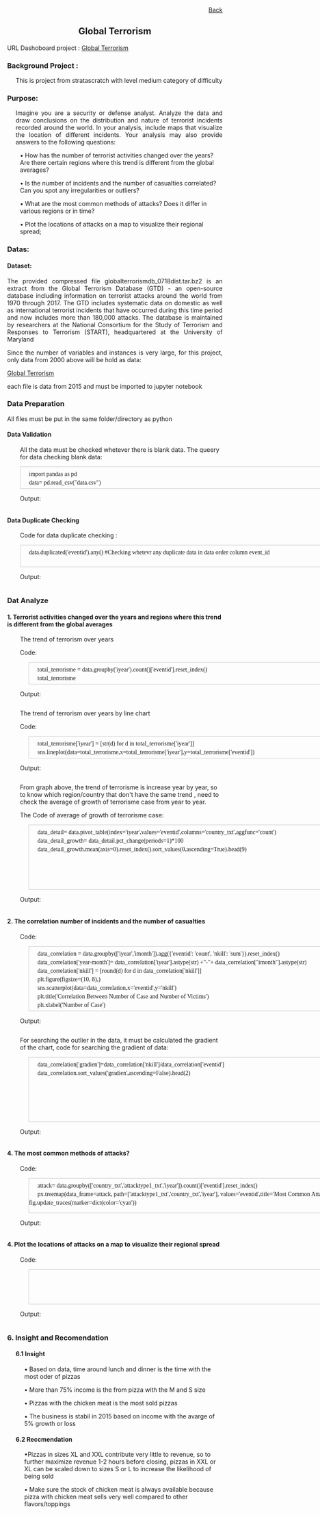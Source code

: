 <p align="right"> <a href="https://achmadirfana.github.io/portofolio/portfolio-terrosism.html">Back</a></p>


<h2 align="center">  Global Terrorism</h2>
<p> URL Dashoboard project : <a href="https://terrorism.onrender.com/">Global Terrorism</a></p>
<h3> Background Project :</h3>
<p style="margin-left: 20px"> This is project from stratascratch with level medium category of difficulty </p>
<h3>Purpose:</h3>
<p style="margin-left: 20px;text-align:justify">  Imagine you are a security or defense analyst. Analyze the data and draw conclusions on the distribution and nature of terrorist incidents recorded around the world. In your analysis, include maps that visualize the location of different incidents. Your analysis may also provide answers to the following questions:
</p>
<p style="margin-left: 30px">• How has the number of terrorist activities changed over the years? Are there certain regions where this trend is different from the global averages? </p>
<p style="margin-left: 30px">• Is the number of incidents and the number of casualties correlated? Can you spot any irregularities or outliers?</p>
<p style="margin-left: 30px">• What are the most common methods of attacks? Does it differ in various regions or in time?</p>
<p style="margin-left: 30px">• Plot the locations of attacks on a map to visualize their regional spread;</p>
					       
<h3>Datas:</h3>
<h4>Dataset:</h4>
<p style="text-align:justify">The provided compressed file globalterrorismdb_0718dist.tar.bz2 is an extract from the Global Terrorism Database (GTD) - an open-source database including information on terrorist attacks around the world from 1970 through 2017. The GTD includes systematic data on domestic as well as international terrorist incidents that have occurred during this time period and now includes more than 180,000 attacks. The database is maintained by researchers at the National Consortium for the Study of Terrorism and Responses to Terrorism (START), headquartered at the University of Maryland </p>
<p style="text-align:justify">Since the number of variables and instances is very large, for this project, only data from 2000 above will be hold as data:</p>
<p><p align="left"> <a href="https://platform.stratascratch.com/data-projects/terrorism-hotspots">Global Terrorism</a></p> </p>
<p>each file is data from 2015 and must be imported to jupyter notebook</p>


<h3>Data Preparation</h3>
<p> All files must be put in the same folder/directory as python </p>
<h4>Data Validation</h4>
<p style="margin-left: 30px"> All the data must be checked whetever there is blank data. The  queery for data checking blank data:</p>
<div style="margin-left: 30px;height:50px;width:1000px;border:1px solid #ccc;font:14px/6px Georgia, Garamond, Serif;overflow:auto;">
	<p> </p>
<p style="margin-left: 20px">import pandas as pd </p>
<p style="margin-left: 20px">data= pd.read_csv("data.csv") </p>
<p style="margin-left: 20px">data.isnull().sum()/len(data)*100</p>
</div> 
<p style="margin-left: 30px"> Output: </p>
<p align="center"> 
<img src="Terror3.png" class="img-fluid" alt="">  
</p>

<h4>Data Duplicate Checking</h4>
<p style="margin-left: 30px"> Code for data duplicate checking :</p>
<div style="margin-left: 30px;height:50px;width:1000px;border:1px solid #ccc;font:14px/6px Georgia, Garamond, Serif;overflow:auto;">
	<p> </p>
  <p style="margin-left: 20px">data.duplicated('eventid').any() #Checking whetevr any duplicate data in data order column event_id </p>
</div> 

<p style="margin-left: 30px"> Output: </p>
<p align="center"> 
<img src="Terror4.png" class="img-fluid" alt="">  
</p>
<h3>Dat Analyze</h3>
<h4>1. Terrorist activities changed over the years and regions where this trend is different from the global averages</h4>
<p style="margin-left: 30px"> The trend of terrorism over years </p>
<p style="margin-left: 30px"> Code: </p>
<div style="margin-left: 50px;height:50px;width:1000px;border:1px solid #ccc;font:14px/6px Georgia, Garamond, Serif;overflow:auto;">
	<p> </p>
<p style="margin-left: 20px">total_terrorisme = data.groupby('iyear').count()['eventid'].reset_index() </p>
<p style="margin-left: 20px">total_terrorisme </p>
</div>

<p style="margin-left: 30px"> Output: </p>
<p align="center"> 
<img src="Terror5.png" class="img-fluid" alt="">  
</p>

<p style="margin-left: 30px"> The trend of terrorism over years by line chart</p>
<p style="margin-left: 30px"> Code: </p>
<div style="margin-left: 50px;height:50px;width:1000px;border:1px solid #ccc;font:14px/6px Georgia, Garamond, Serif;overflow:auto;">
	<p> </p>
<p style="margin-left: 20px">total_terrorisme['iyear'] = [str(d) for d in total_terrorisme['iyear']]</p>
<p style="margin-left: 20px">sns.lineplot(data=total_terrorisme,x=total_terrorisme['iyear'],y=total_terrorisme['eventid'])</p>
<p style="margin-left: 20px">plt.xticks(rotation=90)</p>
<p style="margin-left: 20px">plt.tight_layout()</p>
<p style="margin-left: 20px">plt.title("Trend of Terrosim 2000-2017")</p>
<p style="margin-left: 20px">plt.gca().set_facecolor('black') </p>
</div>
<p style="margin-left: 30px"> Output: </p>
<p align="center"> 
<img src="Terror6.png" class="img-fluid" alt="">  
</p>


<p style="margin-left: 30px"> From graph above, the trend of terrorisme is increase year by year, so to know which region/country that don't have the same trend , need to check the average of growth of terrorisme case from year to year.</p>
<p style="margin-left: 30px"> The Code of average of growth of terrorisme case:</p>

<div style="margin-left: 50px;height:150px;width:1000px;border:1px solid #ccc;font:14px/6px Georgia, Garamond, Serif;overflow:auto;">
	<p> </p>
<p style="margin-left: 20px">data_detail= data.pivot_table(index='iyear',values='eventid',columns='country_txt',aggfunc='count')</p>
<p style="margin-left: 20px">data_detail_growth= data_detail.pct_change(periods=1)*100</p>
<p style="margin-left: 20px">data_detail_growth.mean(axis=0).reset_index().sort_values(0,ascending=True).head(9)</p>
</div>
<p style="margin-left: 30px"> Output: </p>
<p align="center"> 
<img src="Terror7.png" class="img-fluid" alt="">  
</p>

<h4>2. The correlation number of incidents and the number of casualties </h4>
<p style="margin-left: 30px"> Code: </p>
<div style="margin-left: 50px;height:150px;width:1000px;border:1px solid #ccc;font:14px/6px Georgia, Garamond, Serif;overflow:auto;">
	<p> </p>
<p style="margin-left: 20px">data_correlation = data.groupby(['iyear','imonth']).agg({'eventid': 'count', 'nkill': 'sum'}).reset_index()</p>
<p style="margin-left: 20px">data_correlation['year-month']= data_correlation['iyear'].astype(str) +"-"+ data_correlation["imonth"].astype(str)</p>
<p style="margin-left: 20px">data_correlation['nkill'] = [round(d) for d in data_correlation['nkill']]</p>
<p style="margin-left: 20px">plt.figure(figsize=(10, 8),)</p>
<p style="margin-left: 20px">sns.scatterplot(data=data_correlation,x='eventid',y='nkill')</p>
<p style="margin-left: 20px">plt.title('Correlation Between Number of Case and Number of Victims')</p>
<p style="margin-left: 20px">plt.xlabel('Number of Case')</p>
<p style="margin-left: 20px">plt.ylabel('Total Victims')</p>
<p style="margin-left: 20px">plt.gca().set_facecolor('black')</p>
</div>


<p style="margin-left: 30px"> Output: </p>
<p align="center"> 
<img src="Terror8.png" class="img-fluid" alt="">  
</p>

<p style="margin-left: 30px"> For searching the outlier in the data, it must be calculated the gradient of the chart, code for searching the gradient of data: </p>
<div style="margin-left: 50px;height:150px;width:1000px;border:1px solid #ccc;font:14px/6px Georgia, Garamond, Serif;overflow:auto;">
	<p> </p>
<p style="margin-left: 20px">data_correlation['gradien']=data_correlation['nkill']/data_correlation['eventid'] </p>
<p style="margin-left: 20px"> data_correlation.sort_values('gradien',ascending=False).head(2) </p>
</div>

<p style="margin-left: 30px"> Output: </p>
<p align="center"> 
<img src="Terror9.png" class="img-fluid" alt="">  
</p>

<h4>4. The most common methods of attacks?</h4>
<p style="margin-left: 30px"> Code: </p>
<div style="margin-left: 50px;height:80px;width:1000px;border:1px solid #ccc;font:14px/6px Georgia, Garamond, Serif;overflow:auto;">
	<p> </p>
<p style="margin-left: 20px">attack= data.groupby(['country_txt','attacktype1_txt','iyear']).count()['eventid'].reset_index()</p>
<p style="margin-left: 20px">px.treemap(data_frame=attack, path=['attacktype1_txt','country_txt','iyear'], values='eventid',title='Most Common Attack')</p	
<p style="margin-left: 20px">fig.update_traces(marker=dict(color='cyan')) </p>
</div>

<p style="margin-left: 30px"> Output: </p>
<p align="center"> 
<img src="Terror10.png" class="img-fluid" alt="">  
</p>

<h4>4. Plot the locations of attacks on a map to visualize their regional spread</h4>
<p style="margin-left: 30px"> Code: </p>
<div style="margin-left: 50px;height:80px;width:1000px;border:1px solid #ccc;font:14px/6px Georgia, Garamond, Serif;overflow:auto;">
	<p> </p>

</div>

<p style="margin-left: 30px"> Output: </p>
<p align="center"> 
<img src="no-4.png" class="img-fluid" alt="">  
</p>

<h3>6. Insight and Recomendation</h3>
<h4 style="margin-left: 20px">6.1 Insight</h4>
<p style="margin-left: 40px"> • Based on data, time around lunch and dinner is the time with the most oder of pizzas</p>
<p style="margin-left: 40px"> • More than 75% income  is the from pizza with the M and S size  </p>
<p style="margin-left: 40px"> • Pizzas with the chicken meat is the most sold pizzas  </p>
<p style="margin-left: 40px"> • The business is stabil in 2015 based on income with the avarge of 5% growth or loss   </p>
<h4 style="margin-left: 20px"> 6.2 Reccmendation</h4>
<p style="margin-left: 40px;align=justify"> •Pizzas in sizes XL and XXL contribute very little to revenue, so to further maximize revenue 1-2 hours before closing, pizzas in XXL or XL can be scaled down to sizes S or L to increase the likelihood of being sold  <p>
<p style="margin-left: 40px;align=justify"> •	Make sure the stock of chicken meat is always available because pizza with chicken meat sells very well compared to other flavors/toppings  <p>

